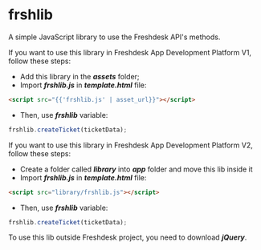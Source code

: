 # frshlib
A simple JavaScript library to use the Freshdesk API's methods.

If you want to use this library in Freshdesk App Development Platform V1, follow these steps:
* Add this library in the ***assets*** folder;
* Import ***frshlib.js*** in ***template.html*** file:
```html
<script src="{{'frshlib.js' | asset_url}}"></script>
```
* Then, use ***frshlib*** variable:
```javascript
frshlib.createTicket(ticketData);
```
If you want to use this library in Freshdesk App Development Platform V2, follow these steps:
* Create a folder called ***library*** into ***app*** folder and move this lib inside it
* Import ***frshlib.js*** in ***template.html*** file:
```html
<script src="library/frshlib.js"></script>
```
* Then, use ***frshlib*** variable:
```javascript
frshlib.createTicket(ticketData);
```

To use this lib outside Freshdesk project, you need to download ***jQuery***.

